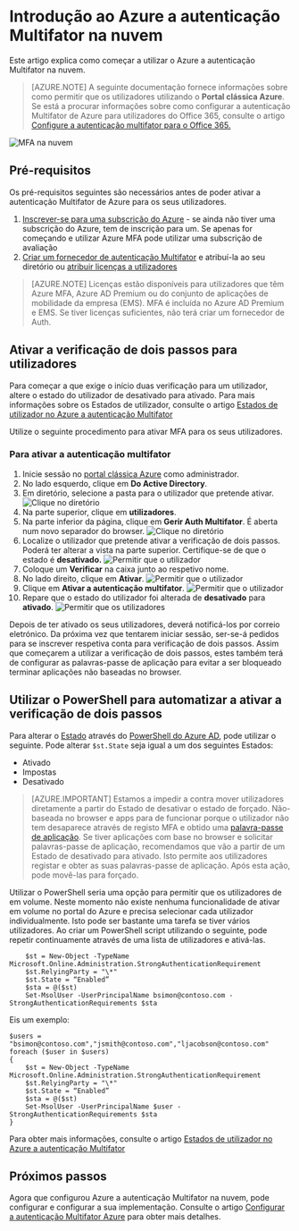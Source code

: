 <properties
    pageTitle="Introdução ao Azure MFA na nuvem | Microsoft Azure"
    description="Esta é a página de autenticação do Microsoft Azure Multifator que descreve como introdução ao Azure MFA na nuvem."
    services="multi-factor-authentication"
    documentationCenter=""
    authors="kgremban"
    manager="femila"
    editor="yossib"/>

<tags
    ms.service="multi-factor-authentication"
    ms.workload="identity"
    ms.tgt_pltfrm="na"
    ms.devlang="na"
    ms.topic="get-started-article"
    ms.date="10/17/2016"
    ms.author="kgremban"/>

# <a name="getting-started-with-azure-multi-factor-authentication-in-the-cloud"></a>Introdução ao Azure a autenticação Multifator na nuvem
Este artigo explica como começar a utilizar o Azure a autenticação Multifator na nuvem.

> [AZURE.NOTE]  A seguinte documentação fornece informações sobre como permitir que os utilizadores utilizando o **Portal clássica Azure**. Se está a procurar informações sobre como configurar a autenticação Multifator de Azure para utilizadores do Office 365, consulte o artigo [Configure a autenticação multifator para o Office 365.](https://support.office.com/article/Set-up-multi-factor-authentication-for-Office-365-users-8f0454b2-f51a-4d9c-bcde-2c48e41621c6?ui=en-US&rs=en-US&ad=US)

![MFA na nuvem](./media/multi-factor-authentication-get-started-cloud/mfa_in_cloud.png)

## <a name="prerequisites"></a>Pré-requisitos
Os pré-requisitos seguintes são necessários antes de poder ativar a autenticação Multifator de Azure para os seus utilizadores.


1. [Inscrever-se para uma subscrição do Azure](https://azure.microsoft.com/pricing/free-trial/) - se ainda não tiver uma subscrição do Azure, tem de inscrição para um. Se apenas for começando e utilizar Azure MFA pode utilizar uma subscrição de avaliação
2. [Criar um fornecedor de autenticação Multifator](multi-factor-authentication-get-started-auth-provider.md) e atribuí-la ao seu diretório ou [atribuir licenças a utilizadores](multi-factor-authentication-get-started-assign-licenses.md)

> [AZURE.NOTE]  Licenças estão disponíveis para utilizadores que têm Azure MFA, Azure AD Premium ou do conjunto de aplicações de mobilidade da empresa (EMS).  MFA é incluída no Azure AD Premium e EMS. Se tiver licenças suficientes, não terá criar um fornecedor de Auth.


## <a name="turn-on-two-step-verification-for-users"></a>Ativar a verificação de dois passos para utilizadores
Para começar a que exige o início duas verificação para um utilizador, altere o estado do utilizador de desativado para ativado.  Para mais informações sobre os Estados de utilizador, consulte o artigo [Estados de utilizador no Azure a autenticação Multifator](multi-factor-authentication-get-started-user-states.md)

Utilize o seguinte procedimento para ativar MFA para os seus utilizadores.

### <a name="to-turn-on-multi-factor-authentication"></a>Para ativar a autenticação multifator

1.  Inicie sessão no [portal clássica Azure](https://manage.windowsazure.com) como administrador.
2.  No lado esquerdo, clique em **Do Active Directory**.
3.  Em diretório, selecione a pasta para o utilizador que pretende ativar.
![Clique no diretório](./media/multi-factor-authentication-get-started-cloud/directory1.png)
4.  Na parte superior, clique em **utilizadores**.
5.  Na parte inferior da página, clique em **Gerir Auth Multifator**. É aberta num novo separador do browser.
![Clique no diretório](./media/multi-factor-authentication-get-started-cloud/manage1.png)
6.  Localize o utilizador que pretende ativar a verificação de dois passos. Poderá ter alterar a vista na parte superior. Certifique-se de que o estado é **desativado.** 
 ![Permitir que o utilizador](./media/multi-factor-authentication-get-started-cloud/enable1.png)
7.  Coloque um **Verificar** na caixa junto ao respetivo nome.
7.  No lado direito, clique em **Ativar**.
![Permitir que o utilizador](./media/multi-factor-authentication-get-started-cloud/user1.png)
8.  Clique em **Ativar a autenticação multifator**.
![Permitir que o utilizador](./media/multi-factor-authentication-get-started-cloud/enable2.png)
9.  Repare que o estado do utilizador foi alterada de **desativado** para **ativado**.
![Permitir que os utilizadores](./media/multi-factor-authentication-get-started-cloud/user.png)

Depois de ter ativado os seus utilizadores, deverá notificá-los por correio eletrónico. Da próxima vez que tentarem iniciar sessão, ser-se-á pedidos para se inscrever respetiva conta para verificação de dois passos. Assim que começarem a utilizar a verificação de dois passos, estes também terá de configurar as palavras-passe de aplicação para evitar a ser bloqueado terminar aplicações não baseadas no browser.


## <a name="use-powershell-to-automate-turning-on-two-step-verification"></a>Utilizar o PowerShell para automatizar a ativar a verificação de dois passos

Para alterar o [Estado](multi-factor-authentication-whats-next.md) através do [PowerShell do Azure AD](../powershell-install-configure.md), pode utilizar o seguinte.  Pode alterar `$st.State` seja igual a um dos seguintes Estados:

- Ativado
- Impostas
- Desativado  

> [AZURE.IMPORTANT]  Estamos a impedir a contra mover utilizadores diretamente a partir do Estado de desativar o estado de forçado. Não-baseada no browser e apps para de funcionar porque o utilizador não tem desaparece através de registo MFA e obtido uma [palavra-passe de aplicação](multi-factor-authentication-whats-next.md#app-passwords). Se tiver aplicações com base no browser e solicitar palavras-passe de aplicação, recomendamos que vão a partir de um Estado de desativado para ativado. Isto permite aos utilizadores registar e obter as suas palavras-passe de aplicação. Após esta ação, pode movê-las para forçado.

Utilizar o PowerShell seria uma opção para permitir que os utilizadores de em volume. Neste momento não existe nenhuma funcionalidade de ativar em volume no portal do Azure e precisa selecionar cada utilizador individualmente. Isto pode ser bastante uma tarefa se tiver vários utilizadores. Ao criar um PowerShell script utilizando o seguinte, pode repetir continuamente através de uma lista de utilizadores e ativá-las.

        $st = New-Object -TypeName Microsoft.Online.Administration.StrongAuthenticationRequirement
        $st.RelyingParty = "\*"
        $st.State = “Enabled”
        $sta = @($st)
        Set-MsolUser -UserPrincipalName bsimon@contoso.com -StrongAuthenticationRequirements $sta

Eis um exemplo:

    $users = "bsimon@contoso.com","jsmith@contoso.com","ljacobson@contoso.com"
    foreach ($user in $users)
    {
        $st = New-Object -TypeName Microsoft.Online.Administration.StrongAuthenticationRequirement
        $st.RelyingParty = "\*"
        $st.State = “Enabled”
        $sta = @($st)
        Set-MsolUser -UserPrincipalName $user -StrongAuthenticationRequirements $sta
    }


Para obter mais informações, consulte o artigo [Estados de utilizador no Azure a autenticação Multifator](multi-factor-authentication-get-started-user-states.md)

## <a name="next-steps"></a>Próximos passos
Agora que configurou Azure a autenticação Multifator na nuvem, pode configurar e configurar a sua implementação. Consulte o artigo [Configurar a autenticação Multifator Azure](multi-factor-authentication-whats-next.md) para obter mais detalhes.
